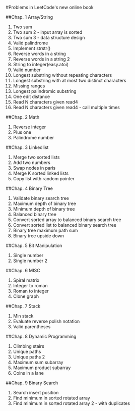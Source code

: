 #Problems in LeetCode's new online book

##Chap. 1 Array/String
  
1. Two sum
2. Two sum 2 - input array is sorted  
3. Two sum 3 - data structure design  
4. Valid palindrome  
5. Implement strstr()  
6. Reverse words in a string  
7. Reverse words in a string 2  
8. String to integer(easy.atoi)
9. Valid number  
10. Longest substring without repeating characters  
11. Longest substring with at most two distinct characters
12. Missing ranges  
13. Longest palindromic substring  
14. One edit distance  
15. Read N characters given read4  
16. Read N characters given read4 - call multiple times  
  
##Chap. 2 Math  
  
1. Reverse integer
2. Plus one
3. Palindrome number
  
##Chap. 3 Linkedlist  
  
1. Merge two sorted lists
2. Add two numbers
3. Swap nodes in paris
4. Merge K sorted linked lists
5. Copy list with random pointer  
  
##Chap. 4 Binary Tree  
  
1. Validate binary search tree
2. Maximum depth of binary tree
3. Minimum depth of binary tree
4. Balanced binary tree
5. Convert sorted array to balanced binary search tree
6. Convert sorted list to balanced binary search tree
7. Binary tree maximum path sum
8. Binary tree upside down

##Chap. 5 Bit Manipulation  
  
1. Single number  
2. Single number 2
  
##Chap. 6 MISC
  
1. Spiral matrix  
2. Integer to roman  
3. Roman to integer  
4. Clone graph  
  
##Chap. 7 Stack
  
1. Min stack  
2. Evaluate reverse polish notation  
3. Valid parentheses
  
##Chap. 8 Dynamic Programming  
  
1. Climbing stairs  
2. Unique paths  
3. Unique paths 2  
4. Maximum sum subarray  
5. Maximum product subarray  
6. Coins in a lane
  
##Chap. 9 Binary Search  
  
1. Search insert position  
2. Find minimum in sorted rotated array
3. Find minimum in sorted rotated array 2 - with duplicates
